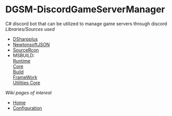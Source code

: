 # DGSM-DiscordGameServerManager
C# discord bot that can be utilized to manage game servers through discord<br />
<em>Libraries/Sources used</em>
<ul>
  <li>
	  <a href="https://github.com/DSharpPlus/DSharpPlus">DSharpplus</a>
  </li>
  <li>
	  <a href="https://www.newtonsoft.com/json">NewtonsoftJSON</a>
  </li>
  <li>
	  <a href="https://github.com/aiusepsi/SourceRcon">SourceRcon</a>
  </li>
  <li>
	  MSBUILD:<br /> <a href="https://www.nuget.org/packages/Microsoft.Build.Runtime/">Runtime</a> <br /> <a href="https://www.nuget.org/packages/Microsoft.Build.Tasks.Core/">Core</a> <br /> <a href="https://www.nuget.org/packages/Microsoft.Build/">Build</a> <br /> <a href="https://www.nuget.org/packages/Microsoft.Build.Framework/">FrameWork</a> <br /> <a href="https://www.nuget.org/packages/Microsoft.Build.Utilities.Core/">Utilities Core</a>
  </li>
  </ul>
  <em>Wiki pages of interest</em>
  <ul>
	<li>
		<a href="https://github.com/Supershade2/DGSM-DiscordGameServerManager/wiki">Home</a>
	</li>
	<li>
	<a href="https://github.com/Supershade2/DGSM-DiscordGameServerManager/wiki/Configuration-overview:-Config.json">Configuration</a>
	</li>
</ul>
